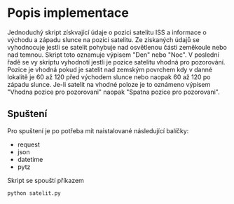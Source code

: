 # Popis implementace

Jednoduchý skript získvající údaje o pozici satelitu ISS a informace o východu a západu slunce na pozici satelitu. 
Ze získaných údajů se vyhodnocuje jestli se satelit pohybuje nad osvětlenou části zeměkoule nebo nad temnou.
Skript toto oznamuje výpisem "Den" nebo "Noc".
V poslední řadě se vy skriptu vyhodnotí jestli je pozice satelitu vhodná pro pozorování. Pozice je vhodná pokud je satelit
nad zemským povrchem kdy v danné lokalitě je 60 až 120 před východem slunce nebo naopak 60 až 120 po západu slunce.
Je-li satelit na vhodné poloze je to oznámeno výpisem "Vhodna pozice pro pozorovani" naopak "Spatna pozice pro pozorovani".

## Spuštení

Pro spuštení je po potřeba mít naistalované následující balíčky: 
* request
* json
* datetime
* pytz

Skript se spouští příkazem 

```shell
python satelit.py
```
